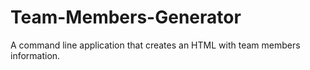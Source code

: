 # Team-Members-Generator
A command line application that creates an HTML with team members information.
